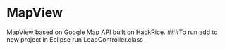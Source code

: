 # MapView
MapView based on Google Map API built on HackRice.
###To run
add to new project in Eclipse
run LeapController.class